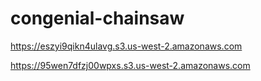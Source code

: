 # congenial-chainsaw

https://eszyi9qikn4ulavg.s3.us-west-2.amazonaws.com




https://95wen7dfzj00wpxs.s3.us-west-2.amazonaws.com
